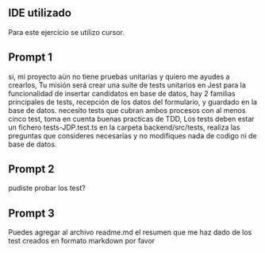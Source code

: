 ## IDE utilizado 

Para este ejercicio se utilizo cursor.

## Prompt 1
si, mi proyecto aùn no tiene pruebas unitarias y quiero me ayudes a crearlos, Tu misión será crear una suite de tests unitarios en Jest para la funcionalidad de insertar candidatos en base de datos, hay 2 familias principales de tests, recepción de los datos del formulario, y guardado en la base de datos. necesito tests que cubran ambos procesos con al menos cinco test, toma en cuenta buenas practicas de TDD, Los tests deben estar un fichero tests-JDP.test.ts en la carpeta backend/src/tests, realiza las preguntas que consideres necesarias y no modifiques nada de codigo ni de base de datos.

## Prompt 2
pudiste probar los test?

## Prompt 3
Puedes agregar al archivo readme.md el resumen que me haz dado de los test creados en formato markdown por favor